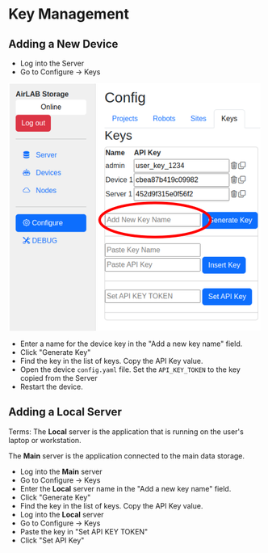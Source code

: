 # Key Management

## Adding a New Device

* Log into the Server
* Go to Configure -> Keys

![Screenshot of Configure->Keys](imgs/Keys_01.png)

* Enter a name for the device key in the "Add a new key name" field.
* Click "Generate Key"
* Find the key in the list of keys. Copy the API Key value.
* Open the device `config.yaml` file. Set the `API_KEY_TOKEN` to the key copied from the Server
* Restart the device.

## Adding a Local Server

Terms:
The **Local** server is the application that is running on the user's laptop or workstation.

The **Main** server is the application connected to the main data storage.  

* Log into the **Main** server
* Go to Configure -> Keys
* Enter the **Local** server name in the "Add a new key name" field.
* Click "Generate Key"
* Find the key in the list of keys. Copy the API Key value.
* Log into the **Local** server
* Go to Configure -> Keys
* Paste the key in "Set API KEY TOKEN"
* Click "Set API Key"
